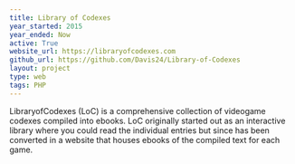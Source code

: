 ```yaml
---
title: Library of Codexes
year_started: 2015
year_ended: Now
active: True
website_url: https://libraryofcodexes.com
github_url: https://github.com/Davis24/Library-of-Codexes
layout: project
type: web
tags: PHP
---
```


LibraryofCodexes (LoC) is a comprehensive collection of videogame codexes compiled into ebooks. LoC originally started out as an interactive library where you could read the individual entries but since has been converted in a website that houses ebooks of the compiled text for each game. 